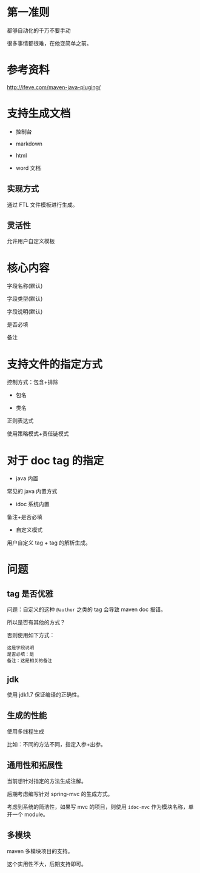 # 第一准则

都够自动化的千万不要手动

很多事情都很难，在他变简单之前。

# 参考资料

http://ifeve.com/maven-java-pluging/

# 支持生成文档

- 控制台

- markdown

- html

- word 文档

## 实现方式

通过 FTL 文件模板进行生成。

## 灵活性

允许用户自定义模板

# 核心内容

字段名称(默认)

字段类型(默认)

字段说明(默认)

是否必填

备注

# 支持文件的指定方式

控制方式：包含+排除

- 包名

- 类名

正则表达式

使用策略模式+责任链模式

# 对于 doc tag 的指定

- java 内置

常见的 java 内置方式

- idoc 系统内置

备注+是否必填

- 自定义模式

用户自定义 tag + tag 的解析生成。

# 问题

## tag 是否优雅

问题：自定义的这种 `@author` 之类的 tag 会导致 maven doc 报错。

所以是否有其他的方式？

否则使用如下方式：

```
这是字段说明
是否必填：是
备注：这是相关的备注
```
## jdk

使用 jdk1.7 保证编译的正确性。

## 生成的性能

使用多线程生成

比如：不同的方法不同，指定入参+出参。

## 通用性和拓展性

当前想针对指定的方法生成注解。

后期考虑编写针对 spring-mvc 的生成方式。

考虑到系统的简洁性，如果写 mvc 的项目，则使用 `idoc-mvc` 作为模块名称，单开一个 module。

## 多模块

maven 多模块项目的支持。 

这个实用性不大，后期支持即可。